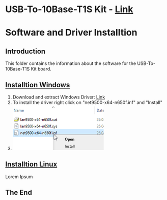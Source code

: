 **USB-To-10Base-T1S Kit** - [Link](https://)
====================================================

# Software and Driver Installtion

## Introduction
This folder contains the information about the software for the USB-To-10Base-T1S Kit board.

 ## [Installtion Windows](https://github.com/jpiwek/trustify/tree/master/software/example/win_install)

1. Download and extract Windows Driver: [Link](https://github.com/jpiwek/trustify/tree/master/driver/Windows_Driver_DRAFT.zip)
2. To install the driver right click on "net9500-x64-n650f.inf" and "Install" 
3. ![](images/win_install_1.png)


  ## [Installtion Linux](https://github.com/jpiwek/trustify/tree/master/software/example/linux_install)

Lorem Ipsum

## The End

